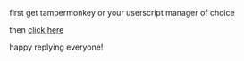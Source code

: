 first get tampermonkey or your userscript manager of choice

then [click here](https://github.com/hikipilling/replyguy-signatures/raw/refs/heads/main/replyguy-signatures.user.js)

happy replying everyone!

